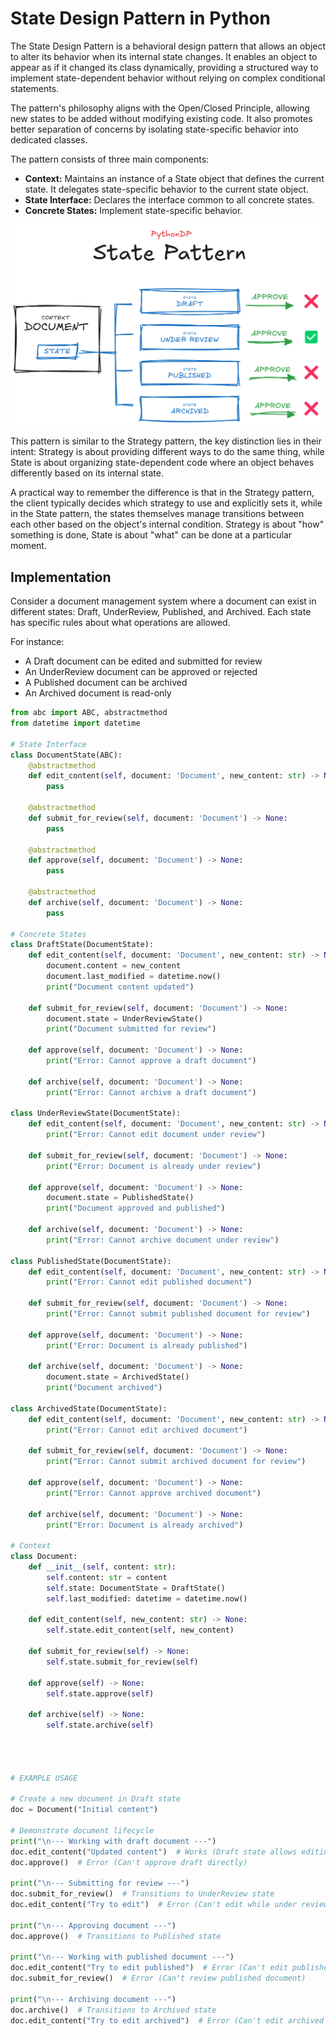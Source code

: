 # State Design Pattern in Python

The State Design Pattern is a behavioral design pattern that allows an object to alter its behavior when its internal state changes. It enables an object to appear as if it changed its class dynamically, providing a structured way to implement state-dependent behavior without relying on complex conditional statements.

The pattern's philosophy aligns with the Open/Closed Principle, allowing new states to be added without modifying existing code. It also promotes better separation of concerns by isolating state-specific behavior into dedicated classes.

The pattern consists of three main components:

- **Context:** Maintains an instance of a State object that defines the current state. It delegates state-specific behavior to the current state object.
- **State Interface:** Declares the interface common to all concrete states.
- **Concrete States:** Implement state-specific behavior.

![State Pattern Representation](/Behavioral/State/res/state_visualization.png)

This pattern is similar to the Strategy pattern, the key distinction lies in their intent: Strategy is about providing different ways to do the same thing, while State is about organizing state-dependent code where an object behaves differently based on its internal state.

A practical way to remember the difference is that in the Strategy pattern, the client typically decides which strategy to use and explicitly sets it, while in the State pattern, the states themselves manage transitions between each other based on the object's internal condition. Strategy is about "how" something is done, State is about "what" can be done at a particular moment.

## Implementation
Consider a document management system where a document can exist in different states: Draft, UnderReview, Published, and Archived. Each state has specific rules about what operations are allowed.

For instance:

- A Draft document can be edited and submitted for review
- An UnderReview document can be approved or rejected
- A Published document can be archived
- An Archived document is read-only

```python
from abc import ABC, abstractmethod
from datetime import datetime

# State Interface
class DocumentState(ABC):
    @abstractmethod
    def edit_content(self, document: 'Document', new_content: str) -> None:
        pass
    
    @abstractmethod
    def submit_for_review(self, document: 'Document') -> None:
        pass
    
    @abstractmethod
    def approve(self, document: 'Document') -> None:
        pass
    
    @abstractmethod
    def archive(self, document: 'Document') -> None:
        pass

# Concrete States
class DraftState(DocumentState):
    def edit_content(self, document: 'Document', new_content: str) -> None:
        document.content = new_content
        document.last_modified = datetime.now()
        print("Document content updated")
    
    def submit_for_review(self, document: 'Document') -> None:
        document.state = UnderReviewState()
        print("Document submitted for review")
    
    def approve(self, document: 'Document') -> None:
        print("Error: Cannot approve a draft document")
    
    def archive(self, document: 'Document') -> None:
        print("Error: Cannot archive a draft document")

class UnderReviewState(DocumentState):
    def edit_content(self, document: 'Document', new_content: str) -> None:
        print("Error: Cannot edit document under review")
    
    def submit_for_review(self, document: 'Document') -> None:
        print("Error: Document is already under review")
    
    def approve(self, document: 'Document') -> None:
        document.state = PublishedState()
        print("Document approved and published")
    
    def archive(self, document: 'Document') -> None:
        print("Error: Cannot archive document under review")

class PublishedState(DocumentState):
    def edit_content(self, document: 'Document', new_content: str) -> None:
        print("Error: Cannot edit published document")
    
    def submit_for_review(self, document: 'Document') -> None:
        print("Error: Cannot submit published document for review")
    
    def approve(self, document: 'Document') -> None:
        print("Error: Document is already published")
    
    def archive(self, document: 'Document') -> None:
        document.state = ArchivedState()
        print("Document archived")

class ArchivedState(DocumentState):
    def edit_content(self, document: 'Document', new_content: str) -> None:
        print("Error: Cannot edit archived document")
    
    def submit_for_review(self, document: 'Document') -> None:
        print("Error: Cannot submit archived document for review")
    
    def approve(self, document: 'Document') -> None:
        print("Error: Cannot approve archived document")
    
    def archive(self, document: 'Document') -> None:
        print("Error: Document is already archived")

# Context
class Document:
    def __init__(self, content: str):
        self.content: str = content
        self.state: DocumentState = DraftState()
        self.last_modified: datetime = datetime.now()
    
    def edit_content(self, new_content: str) -> None:
        self.state.edit_content(self, new_content)
    
    def submit_for_review(self) -> None:
        self.state.submit_for_review(self)
    
    def approve(self) -> None:
        self.state.approve(self)
    
    def archive(self) -> None:
        self.state.archive(self)




# EXAMPLE USAGE

# Create a new document in Draft state
doc = Document("Initial content")

# Demonstrate document lifecycle
print("\n--- Working with draft document ---")
doc.edit_content("Updated content")  # Works (Draft state allows editing)
doc.approve()  # Error (Can't approve draft directly)

print("\n--- Submitting for review ---")
doc.submit_for_review()  # Transitions to UnderReview state
doc.edit_content("Try to edit")  # Error (Can't edit while under review)

print("\n--- Approving document ---")
doc.approve()  # Transitions to Published state

print("\n--- Working with published document ---")
doc.edit_content("Try to edit published")  # Error (Can't edit published document)
doc.submit_for_review()  # Error (Can't review published document)

print("\n--- Archiving document ---")
doc.archive()  # Transitions to Archived state
doc.edit_content("Try to edit archived")  # Error (Can't edit archived document)
```